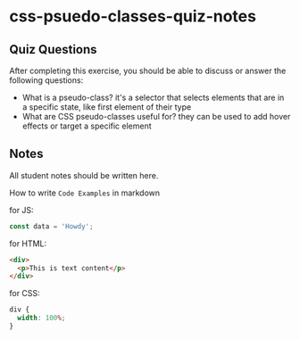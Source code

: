 # css-psuedo-classes-quiz-notes

## Quiz Questions

After completing this exercise, you should be able to discuss or answer the following questions:

- What is a pseudo-class?
  it's a selector that selects elements that are in a specific state, like first element of their type
- What are CSS pseudo-classes useful for?
  they can be used to add hover effects or target a specific element

## Notes

All student notes should be written here.

How to write `Code Examples` in markdown

for JS:

```javascript
const data = 'Howdy';
```

for HTML:

```html
<div>
  <p>This is text content</p>
</div>
```

for CSS:

```css
div {
  width: 100%;
}
```
